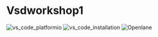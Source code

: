 # Vsdworkshop1
![vs_code_platformio](https://github.com/user-attachments/assets/74aea4fb-4c2d-40b7-a094-99d72a6c14cd)
![vs_code_installation](https://github.com/user-attachments/assets/8161646b-cbf8-4bbf-a0a3-f90562fc5f24)
![Openlane](https://github.com/user-attachments/assets/f8bea0e9-468c-4e29-b20a-1fec5f591ab3)
